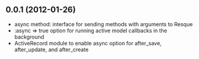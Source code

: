 ## 0.0.1 (2012-01-26)

* async method: interface for sending methods with arguments to Resque
* :async => true option for running active model callbacks in the background
* ActiveRecord module to enable async option for after_save, after_update, and after_create
